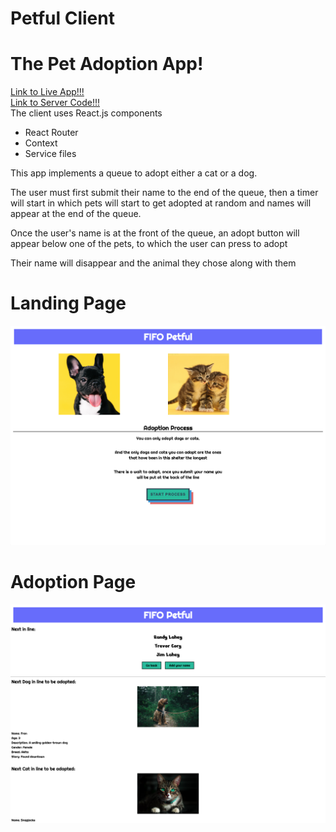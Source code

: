 # Petful Client

<h1>The Pet Adoption App!</h1>

<a href="https://petful-client-git-master.donotle98.vercel.app/">Link to Live App!!!</a><br/>
<a href="https://github.com/donotle98/Petful-Server">Link to Server Code!!!</a><br/>
<span>The client uses React.js components</span>

<ul>
<li>React Router</li>
<li>Context</li>
<li>Service files</li>
</ul>

<p>This app implements a queue to adopt either a cat or a dog.</p>
<p>The user must first submit their name to the end of the queue, then a timer will start in which pets will start to get adopted at random and names will appear at the end of the queue.</p>
<p>Once the user's name is at the front of the queue, an adopt button will appear below one of the pets, to which the user can press to adopt</p>
<p>Their name will disappear and the animal they chose along with them</p>

<h1>Landing Page</h1>
<img src="src/assets/introPage.png"/>
<h1>Adoption Page</h1>
<img src="src/assets/adoptionPage.png"/>
